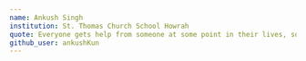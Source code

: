 ```yaml
---
name: Ankush Singh
institution: St. Thomas Church School Howrah
quote: Everyone gets help from someone at some point in their lives, so someday you should help someone too
github_user: ankushKun
---
```

